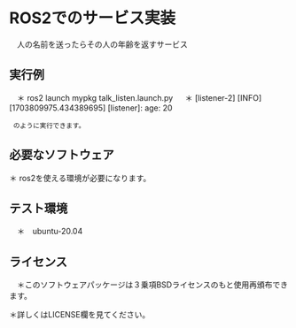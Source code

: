 # ROS2でのサービス実装
　人の名前を送ったらその人の年齢を返すサービス

## 実行例
　＊ ros2 launch mypkg talk_listen.launch.py
     　
  ＊  [listener-2] [INFO] [1703809975.434389695] [listener]: age: 20
     
     のように実行できます。

## 必要なソフトウェア
  ＊ ros2を使える環境が必要になります。

## テスト環境
　＊　ubuntu-20.04

## ライセンス
　＊このソフトウェアパッケージは３乗項BSDライセンスのもと使用再頒布できます。

 ＊詳しくはLICENSE欄を見てください。


